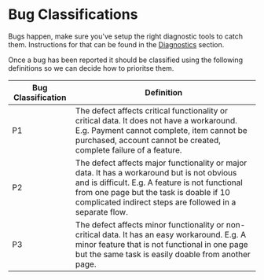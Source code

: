# Bug Classifications

Bugs happen, make sure you've setup the right diagnostic tools to catch them. Instructions for that can be found in the [Diagnostics](/guides/environments/diagnostics.md) section.

Once a bug has been reported it should be classified using the following definitions so we can decide how to prioritse them.


| Bug Classification | Definition |
|------------------- | -----------|
| P1 | The defect affects critical functionality or critical data. It does not have a workaround. E.g. Payment cannot complete, item cannot be purchased, account cannot be created, complete failure of a feature.
| P2 | The defect affects major functionality or major data. It has a workaround but is not obvious and is difficult. E.g. A feature is not functional from one page but the task is doable if 10 complicated indirect steps are followed in a separate flow.
| P3 | The defect affects minor functionality or non-critical data. It has an easy workaround. E.g. A minor feature that is not functional in one page but the same task is easily doable from another page.
